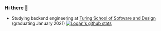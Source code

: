 ### Hi there 👋
- Studying backend engineering at [Turing School of Software and Design](https://turing.io/) (graduating January 2021)
[![Logan's github stats](https://github-readme-stats.vercel.app/api?username=lkriffell)](https://github.com/lkriffell/github-readme-stats)
<!--
**lkriffell/lkriffell** is a ✨ _special_ ✨ repository because its `README.md` (this file) appears on your GitHub profile.

Here are some ideas to get you started:

- 🔭 I’m currently working on ...
- 🌱 I’m currently learning ...
- 👯 I’m looking to collaborate on ...
- 🤔 I’m looking for help with ...
- 💬 Ask me about ...
- 📫 How to reach me: ...
- 😄 Pronouns: ...
- ⚡ Fun fact: ...
-->
